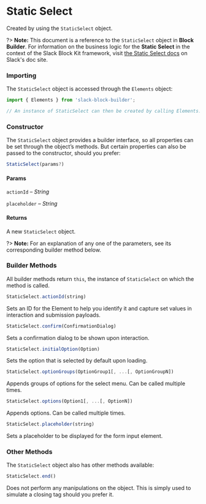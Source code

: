 # Static Select

Created by using the `StaticSelect` object.

?> **Note:** This document is a reference to the `StaticSelect` object in **Block Builder**. For information on the business logic for the **Static Select** in the context of the Slack Block Kit framework, visit [the Static Select docs](https:&#x2F;&#x2F;api.slack.com&#x2F;reference&#x2F;block-kit&#x2F;block-elements#static_select) on Slack's doc site.

### Importing

The `StaticSelect` object is accessed through the `Elements` object:

```javascript
import { Elements } from 'slack-block-builder';

// An instance of StaticSelect can then be created by calling Elements.StaticSelect();
```


### Constructor

The `StaticSelect` object provides a builder interface, so all properties can be set through the object’s methods. But certain properties can also be passed to the constructor, should you prefer:

```javascript
StaticSelect(params?)
```

#### Params

`actionId` – *String*

`placeholder` – *String*

#### Returns

A new `StaticSelect` object.

?> **Note:** For an explanation of any one of the parameters, see its corresponding builder method below.

### Builder Methods

All builder methods return `this`, the instance of `StaticSelect` on which the method is called.

```javascript
StaticSelect.actionId(string)
```

Sets an ID for the Element to help you identify it and capture set values in interaction and submission payloads.
```javascript
StaticSelect.confirm(ConfirmationDialog)
```

Sets a confirmation dialog to be shown upon interaction.
```javascript
StaticSelect.initialOption(Option)
```

Sets the option that is selected by default upon loading.
```javascript
StaticSelect.optionGroups(OptionGroup1[, ...[, OptionGroupN])
```

Appends groups of options for the select menu. Can be called multiple times.
```javascript
StaticSelect.options(Option1[, ...[, OptionN])
```

Appends options. Can be called multiple times.
```javascript
StaticSelect.placeholder(string)
```

Sets a placeholder to be displayed for the form input element.


### Other Methods

The `StaticSelect` object also has other methods available:

```javascript
StaticSelect.end()
```

Does not perform any manipulations on the object. This is simply used to simulate a closing tag should you prefer it.

